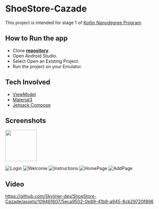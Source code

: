 # ShoeStore-Cazade
This project is intended for stage 1 of [Kotlin Nanodegree Program](https://www.udacity.com/course/android-kotlin-developer-nanodegree--nd940).

## How to Run the app

- Clone **[repository](https://github.com/Skyliner-dev/ShoeStore-Cazade)**.
- Open Android Studio.
- Select Open an Existing Project.
- Run the project on your Emulator.

## Tech Involved

* [ViewModel](https://developer.android.com/topic/libraries/architecture/viewmodel)
* [Material3](https://m3.material.io)
* [Jetpack Compose](https://developer.android.com/jetpack/compose)

## Screenshots
<img src="[https://your-image-url.type](https://github.com/Skyliner-dev/ShoeStore-Cazade/assets/109461607/f0f8a03d-122b-461b-a82c-d2db2b568010" width="100" height="100">

![Login](https://github.com/Skyliner-dev/ShoeStore-Cazade/assets/109461607/f0f8a03d-122b-461b-a82c-d2db2b568010) ![Welcome](https://github.com/Skyliner-dev/ShoeStore-Cazade/assets/109461607/e5c30b72-00db-4311-a643-202c3ad57306) ![Instructions](https://github.com/Skyliner-dev/ShoeStore-Cazade/assets/109461607/44347914-3dcb-441a-b006-195359605991) ![HomePage](https://github.com/Skyliner-dev/ShoeStore-Cazade/assets/109461607/51644d3b-818f-4bda-910d-c3a292839107) ![AddPage](https://github.com/Skyliner-dev/ShoeStore-Cazade/assets/109461607/49f90165-1886-495a-a2a6-25cacd66c422)

## Video

https://github.com/Skyliner-dev/ShoeStore-Cazade/assets/109461607/5eca9502-0e89-41b9-a945-8cb29720f896









